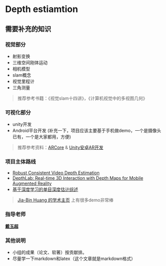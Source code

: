 # Depth estiamtion
## 需要补充的知识
### 视觉部分
- 射影变换
- 三维空间刚体运动
- 相机模型
- slam概念
- 视觉里程计
- 三角测量

> 推荐参考书籍：《视觉slam十四讲》，《计算机视觉中的多视图几何》

### 可视化部分
- unity开发
- Android平台开发 (补充一下，项目应该主要基于手机做demo，一个是摄像头已有，一个是大家都用，方便)
  
> 推荐参考资料：[ARCore](https://developers.google.cn/ar/discover/) & [Unity安卓AR开发](https://developers.google.cn/ar/develop/unity/quickstart-android)

### 项目主体路线
- [Robust Consistent Video Depth Estimation](http://arxiv.org/abs/2012.05901)
- [DepthLab: Real-time 3D Interaction with Depth Maps for Mobile Augmented Reality](https://dl.acm.org/doi/10.1145/3379337.3415881)
- [基于深度学习的单目深度估计综述](http://www.cjig.cn/jig/ch/reader/download_new_edit_content.aspx?edit_id=20210324144544001&file_no=202010130000001&journal_id=jig)
  
> [Jia-Bin Huang 的学术主页](https://filebox.ece.vt.edu/~jbhuang/) 上有很多demo非常棒

### 指导老师
[**戴玉超**](https://teacher.nwpu.edu.cn/m/2017010207.html)

### 其他说明
- 小组的成果（论文、软著）按贡献排。
- 尽量学一下markdown和latex（这个文章就是markdown格式）


